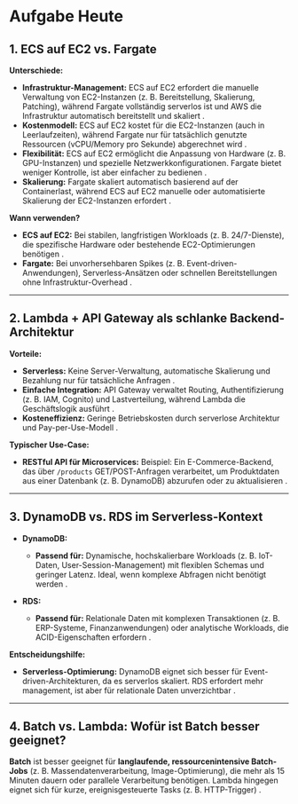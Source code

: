 # Aufgabe Heute

## 1. **ECS auf EC2 vs. Fargate**

**Unterschiede:**

- **Infrastruktur-Management:** ECS auf EC2 erfordert die manuelle Verwaltung von EC2-Instanzen (z. B. Bereitstellung, Skalierung, Patching), während Fargate vollständig serverlos ist und AWS die Infrastruktur automatisch bereitstellt und skaliert .
- **Kostenmodell:** ECS auf EC2 kostet für die EC2-Instanzen (auch in Leerlaufzeiten), während Fargate nur für tatsächlich genutzte Ressourcen (vCPU/Memory pro Sekunde) abgerechnet wird .
- **Flexibilität:** ECS auf EC2 ermöglicht die Anpassung von Hardware (z. B. GPU-Instanzen) und spezielle Netzwerkkonfigurationen. Fargate bietet weniger Kontrolle, ist aber einfacher zu bedienen .
- **Skalierung:** Fargate skaliert automatisch basierend auf der Containerlast, während ECS auf EC2 manuelle oder automatisierte Skalierung der EC2-Instanzen erfordert .

**Wann verwenden?**

- **ECS auf EC2:** Bei stabilen, langfristigen Workloads (z. B. 24/7-Dienste), die spezifische Hardware oder bestehende EC2-Optimierungen benötigen .
- **Fargate:** Bei unvorhersehbaren Spikes (z. B. Event-driven-Anwendungen), Serverless-Ansätzen oder schnellen Bereitstellungen ohne Infrastruktur-Overhead .

---

## 2. **Lambda + API Gateway als schlanke Backend-Architektur**

**Vorteile:**

- **Serverless:** Keine Server-Verwaltung, automatische Skalierung und Bezahlung nur für tatsächliche Anfragen .
- **Einfache Integration:** API Gateway verwaltet Routing, Authentifizierung (z. B. IAM, Cognito) und Lastverteilung, während Lambda die Geschäftslogik ausführt .
- **Kosteneffizienz:** Geringe Betriebskosten durch serverlose Architektur und Pay-per-Use-Modell .

**Typischer Use-Case:**

- **RESTful API für Microservices:** Beispiel: Ein E-Commerce-Backend, das über `/products` GET/POST-Anfragen verarbeitet, um Produktdaten aus einer Datenbank (z. B. DynamoDB) abzurufen oder zu aktualisieren .

---

## 3. **DynamoDB vs. RDS im Serverless-Kontext**

- **DynamoDB:**

  - **Passend für:** Dynamische, hochskalierbare Workloads (z. B. IoT-Daten, User-Session-Management) mit flexiblen Schemas und geringer Latenz. Ideal, wenn komplexe Abfragen nicht benötigt werden .

- **RDS:**

  - **Passend für:** Relationale Daten mit komplexen Transaktionen (z. B. ERP-Systeme, Finanzanwendungen) oder analytische Workloads, die ACID-Eigenschaften erfordern .

**Entscheidungshilfe:**

- **Serverless-Optimierung:** DynamoDB eignet sich besser für Event-driven-Architekturen, da es serverlos skaliert. RDS erfordert mehr management, ist aber für relationale Daten unverzichtbar .

---

## 4. **Batch vs. Lambda: Wofür ist Batch besser geeignet?**

**Batch** ist besser geeignet für **langlaufende, ressourcenintensive Batch-Jobs** (z. B. Massendatenverarbeitung, Image-Optimierung), die mehr als 15 Minuten dauern oder parallele Verarbeitung benötigen. Lambda hingegen eignet sich für kurze, ereignisgesteuerte Tasks (z. B. HTTP-Trigger) .
